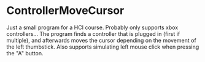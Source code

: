 # ControllerMoveCursor
Just a small program for a HCI course.
Probably only supports xbox controllers...
The program finds a controller that is plugged in (first if multiple), and afterwards moves the cursor depending on the movement of the left thumbstick. Also supports simulating left mouse click when pressing the "A" button.
